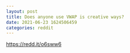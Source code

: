```yaml
--- 
layout: post 
title: Does anyone use VWAP is creative ways? 
date: 2021-06-23 1624506459 
categories: reddit 
--- 
```

https://redd.it/o6sww6